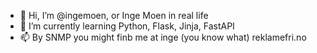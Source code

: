 - 👋 Hi, I’m @ingemoen, or Inge Moen in real life
- 🌱 I’m currently learning Python, Flask, Jinja, FastAPI
- 📫 By SNMP you might finb me at inge (you know what) reklamefri.no

<!---
ingemoen/ingemoen is a ✨ special ✨ repository because its `README.md` (this file) appears on your GitHub profile.
You can click the Preview link to take a look at your changes.
--->

